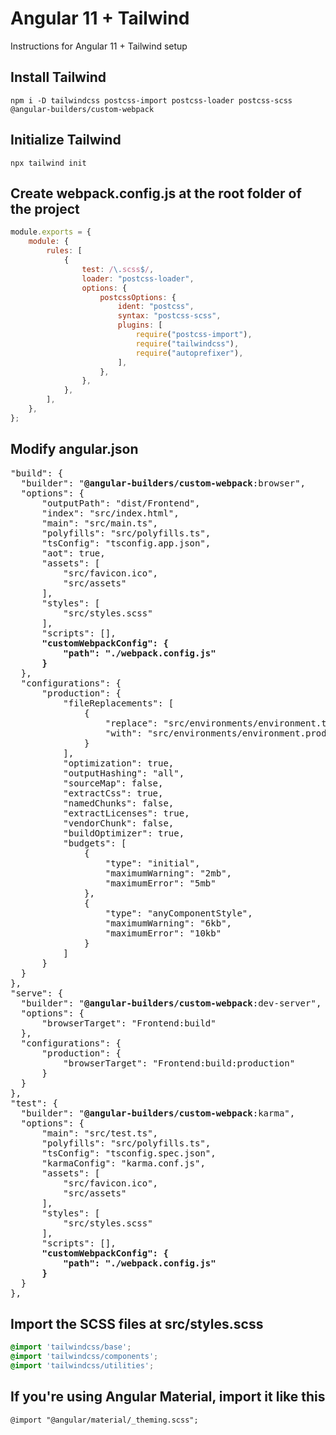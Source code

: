 # Angular 11 + Tailwind
Instructions for Angular 11 + Tailwind setup

## Install Tailwind
```
npm i -D tailwindcss postcss-import postcss-loader postcss-scss @angular-builders/custom-webpack
```

## Initialize Tailwind
```
npx tailwind init
```

## Create webpack.config.js at the root folder of the project
```js
module.exports = {
    module: {
        rules: [
            {
                test: /\.scss$/,
                loader: "postcss-loader",
                options: {
                    postcssOptions: {
                        ident: "postcss",
                        syntax: "postcss-scss",
                        plugins: [
                            require("postcss-import"),
                            require("tailwindcss"),
                            require("autoprefixer"),
                        ],
                    },
                },
            },
        ],
    },
};
```

## Modify angular.json
<pre>
"build": {
  "builder": "<strong>@angular-builders/custom-webpack</strong>:browser",
  "options": {
      "outputPath": "dist/Frontend",
      "index": "src/index.html",
      "main": "src/main.ts",
      "polyfills": "src/polyfills.ts",
      "tsConfig": "tsconfig.app.json",
      "aot": true,
      "assets": [
          "src/favicon.ico",
          "src/assets"
      ],
      "styles": [
          "src/styles.scss"
      ],
      "scripts": [],
      <strong>"customWebpackConfig": {
          "path": "./webpack.config.js"
      }</strong>
  },
  "configurations": {
      "production": {
          "fileReplacements": [
              {
                  "replace": "src/environments/environment.ts",
                  "with": "src/environments/environment.prod.ts"
              }
          ],
          "optimization": true,
          "outputHashing": "all",
          "sourceMap": false,
          "extractCss": true,
          "namedChunks": false,
          "extractLicenses": true,
          "vendorChunk": false,
          "buildOptimizer": true,
          "budgets": [
              {
                  "type": "initial",
                  "maximumWarning": "2mb",
                  "maximumError": "5mb"
              },
              {
                  "type": "anyComponentStyle",
                  "maximumWarning": "6kb",
                  "maximumError": "10kb"
              }
          ]
      }
  }
},
"serve": {
  "builder": "<strong>@angular-builders/custom-webpack</strong>:dev-server",
  "options": {
      "browserTarget": "Frontend:build"
  },
  "configurations": {
      "production": {
          "browserTarget": "Frontend:build:production"
      }
  }
},
"test": {
  "builder": "<strong>@angular-builders/custom-webpack</strong>:karma",
  "options": {
      "main": "src/test.ts",
      "polyfills": "src/polyfills.ts",
      "tsConfig": "tsconfig.spec.json",
      "karmaConfig": "karma.conf.js",
      "assets": [
          "src/favicon.ico",
          "src/assets"
      ],
      "styles": [
          "src/styles.scss"
      ],
      "scripts": [],
      <strong>"customWebpackConfig": {
          "path": "./webpack.config.js"
      }</strong>
  }
},
</pre>

## Import the SCSS files at src/styles.scss
```scss
@import 'tailwindcss/base';
@import 'tailwindcss/components';
@import 'tailwindcss/utilities';
```

## If you're using Angular Material, import it like this
```
@import "@angular/material/_theming.scss";
```
